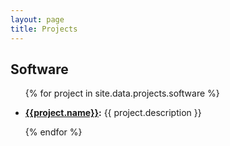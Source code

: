 ```yaml
---
layout: page
title: Projects
---
```


## Software

<ul class="posts">
  {% for project in site.data.projects.software %}
  <li>
  <p><b><a href="{{ project.url }}">{{project.name}}</a>:</b> {{ project.description }}</p>
  </li>
  {% endfor %}
</ul>


